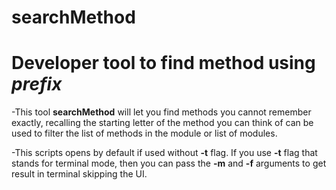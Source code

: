 searchMethod
================
Developer tool to find method using *prefix*
================

-This tool **searchMethod** will let you find methods you cannot remember exactly,
recalling the starting letter of the method you can think of can be used to filter the list of
methods in the module or list of modules.

-This scripts opens by default if used without **-t** flag. If you use **-t** flag that stands for terminal
mode, then you can pass the **-m** and **-f** arguments to get result in terminal skipping the UI.
